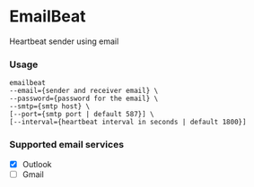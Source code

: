 EmailBeat
===========
Heartbeat sender using email 

### Usage
```
emailbeat 
--email={sender and receiver email} \
--password={password for the email} \
--smtp={smtp host} \
[--port={smtp port | default 587}] \
[--interval={heartbeat interval in seconds | default 1800}]
```
### Supported email services
- [x] Outlook
- [ ] Gmail
